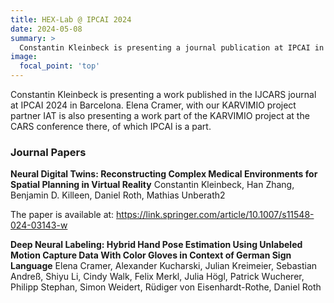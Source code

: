 ```yaml
---
title: HEX-Lab @ IPCAI 2024
date: 2024-05-08
summary: >
  Constantin Kleinbeck is presenting a journal publication at IPCAI in Barcelona. Elena Cramer, with our KARVIMIO project partner IAT is also presenting a work as part of the CARS conference there.
image:
  focal_point: 'top'
---
```


Constantin Kleinbeck is presenting a work published in the IJCARS journal at IPCAI 2024 in Barcelona. Elena Cramer, with our KARVIMIO project partner IAT is also presenting a work part of the KARVIMIO project at the CARS conference there, of which IPCAI is a part.


### Journal Papers
**Neural Digital Twins: Reconstructing Complex Medical Environments for
Spatial Planning in Virtual Reality**
Constantin Kleinbeck, Han Zhang, Benjamin D. Killeen, Daniel Roth, Mathias Unberath2

The paper is available at: https://link.springer.com/article/10.1007/s11548-024-03143-w 

**Deep Neural Labeling: Hybrid Hand Pose Estimation Using Unlabeled Motion Capture Data With Color Gloves in Context of German Sign Language**
Elena Cramer, Alexander Kucharski, Julian Kreimeier, Sebastian Andreß, Shiyu Li, Cindy Walk, Felix Merkl, Julia Högl, Patrick Wucherer, Philipp Stephan, Simon Weidert, Rüdiger von Eisenhardt-Rothe, Daniel Roth
